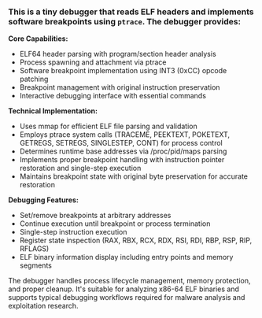 ### This is a tiny debugger that reads ELF headers and implements software breakpoints using `ptrace`. The debugger provides:

**Core Capabilities:**
- ELF64 header parsing with program/section header analysis
- Process spawning and attachment via ptrace
- Software breakpoint implementation using INT3 (0xCC) opcode patching
- Breakpoint management with original instruction preservation
- Interactive debugging interface with essential commands

**Technical Implementation:**
- Uses mmap for efficient ELF file parsing and validation
- Employs ptrace system calls (TRACEME, PEEKTEXT, POKETEXT, GETREGS, SETREGS, SINGLESTEP, CONT) for process control
- Determines runtime base addresses via /proc/pid/maps parsing
- Implements proper breakpoint handling with instruction pointer restoration and single-step execution
- Maintains breakpoint state with original byte preservation for accurate restoration

**Debugging Features:**
- Set/remove breakpoints at arbitrary addresses
- Continue execution until breakpoint or process termination
- Single-step instruction execution
- Register state inspection (RAX, RBX, RCX, RDX, RSI, RDI, RBP, RSP, RIP, RFLAGS)
- ELF binary information display including entry points and memory segments

The debugger handles process lifecycle management, memory protection, and proper cleanup. It's suitable for analyzing x86-64 ELF binaries and supports typical debugging workflows required for malware analysis and exploitation research.

